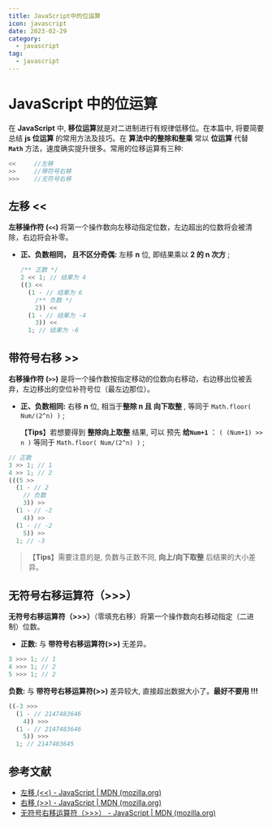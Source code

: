 ```yaml
---
title: JavaScript中的位运算
icon: javascript
date: 2023-02-29
category:
  - javascript
tag:
  - javascript
---
```


# JavaScript 中的位运算

在 **JavaScript** 中, **移位运算**就是对二进制进行有规律低移位。在本篇中, 将要简要总结 **js 位运算** 的常用方法及技巧。在 **算法中的整除和整乘** 常以 **位运算** 代替 **`Math`** 方法，速度确实提升很多。常用的位移运算有三种:

```javascript
<<     //左移
>>     //带符号右移
>>>    //无符号右移
```

## 左移 <<

**左移操作符 (`<<`)** 将第一个操作数向左移动指定位数，左边超出的位数将会被清除，右边将会补零。

- **正、负数相同， 且不区分奇偶:** 左移 **n** 位, 即结果乘以 **2 的 n 次方** ;

  ```javascript
  /** 正数 */
  2 << 1; // 结果为 4
  ((3 <<
    (1 - // 结果为 6
      /** 负数 */
      2)) <<
    (1 - // 结果为 -4
      3)) <<
    1; // 结果为 -6
  ```

## 带符号右移 >>

**右移操作符 (`>>`)** 是将一个操作数按指定移动的位数向右移动，右边移出位被丢弃，左边移出的空位补符号位（最左边那位）。

- **正、负数相同:** 右移 **n** 位, 相当于**整除 n 且 向下取整** , 等同于 `Math.floor( Num/(2^n) )` ;

  【**Tips**】若想要得到 **整除向上取整** 结果, 可以 预先 **给`Num+1`** ： `( (Num+1) >> n )` 等同于 `Math.floor( Num/(2^n) )` ;

```javascript
// 正数
3 >> 1; // 1
4 >> 1; // 2
(((5 >>
  (1 - // 2
    // 负数
    3)) >>
  (1 - // -2
    4)) >>
  (1 - // -2
    5)) >>
  1; // -3
```

> 【**Tips**】需要注意的是, 负数与正数不同, **向上/向下取整** 后结果的大小差异。

## 无符号右移运算符（>>>）

**无符号右移运算符（>>>）**（零填充右移）将第一个操作数向右移动指定（二进制）位数。

- **正数:** 与 **带符号右移运算符(>>)** 无差异。

```javascript
3 >>> 1; // 1
4 >>> 1; // 2
5 >>> 1; // 2
```

**负数:** 与 **带符号右移运算符(>>)** 差异较大, 直接超出数据大小了。**最好不要用 !!!**

```javascript
((-3 >>>
  (1 - // 2147483646
    4)) >>>
  (1 - // 2147483646
    5)) >>>
  1; // 2147483645
```

## 参考文献

- [左移 (<<) - JavaScript | MDN (mozilla.org)](https://developer.mozilla.org/zh-CN/docs/Web/JavaScript/Reference/Operators/Left_shift)
- [右移 (>>) - JavaScript | MDN (mozilla.org)](https://developer.mozilla.org/zh-CN/docs/Web/JavaScript/Reference/Operators/Right_shift)
- [无符号右移运算符（>>>） - JavaScript | MDN (mozilla.org)](https://developer.mozilla.org/zh-CN/docs/Web/JavaScript/Reference/Operators/Unsigned_right_shift)
